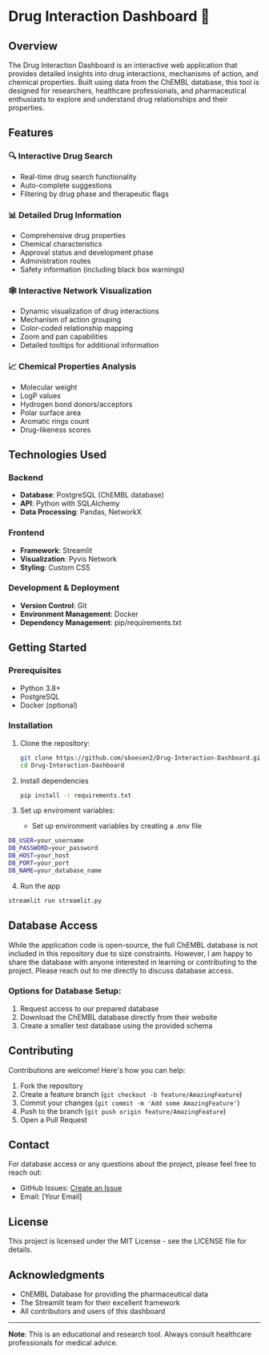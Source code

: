 # Drug Interaction Dashboard 🧬

## Overview

The Drug Interaction Dashboard is an interactive web application that provides detailed insights into drug interactions, mechanisms of action, and chemical properties. Built using data from the ChEMBL database, this tool is designed for researchers, healthcare professionals, and pharmaceutical enthusiasts to explore and understand drug relationships and their properties.

## Features

### 🔍 Interactive Drug Search
- Real-time drug search functionality
- Auto-complete suggestions
- Filtering by drug phase and therapeutic flags

### 📊 Detailed Drug Information
- Comprehensive drug properties
- Chemical characteristics
- Approval status and development phase
- Administration routes
- Safety information (including black box warnings)

### 🕸️ Interactive Network Visualization
- Dynamic visualization of drug interactions
- Mechanism of action grouping
- Color-coded relationship mapping
- Zoom and pan capabilities
- Detailed tooltips for additional information

### 📈 Chemical Properties Analysis
- Molecular weight
- LogP values
- Hydrogen bond donors/acceptors
- Polar surface area
- Aromatic rings count
- Drug-likeness scores

## Technologies Used

### Backend
- **Database**: PostgreSQL (ChEMBL database)
- **API**: Python with SQLAlchemy
- **Data Processing**: Pandas, NetworkX

### Frontend
- **Framework**: Streamlit
- **Visualization**: Pyvis Network
- **Styling**: Custom CSS

### Development & Deployment
- **Version Control**: Git
- **Environment Management**: Docker
- **Dependency Management**: pip/requirements.txt

## Getting Started

### Prerequisites
- Python 3.8+
- PostgreSQL
- Docker (optional)

### Installation

1. Clone the repository:
   
   ```bash
   git clone https://github.com/sboesen2/Drug-Interaction-Dashboard.git
   cd Drug-Interaction-Dashboard

2. Install dependencies

   ```bash
   pip install -r requirements.txt

3. Set up enviroment variables:
   - Set up environment variables by creating a .env file

```bash
DB_USER=your_username
DB_PASSWORD=your_password
DB_HOST=your_host
DB_PORT=your_port
DB_NAME=your_database_name
```

4. Run the app


```bash
streamlit run streamlit.py
```


## Database Access

While the application code is open-source, the full ChEMBL database is not included in this repository due to size constraints. However, I am happy to share the database with anyone interested in learning or contributing to the project. Please reach out to me directly to discuss database access.

### Options for Database Setup:
1. Request access to our prepared database
2. Download the ChEMBL database directly from their website
3. Create a smaller test database using the provided schema

## Contributing

Contributions are welcome! Here's how you can help:

1. Fork the repository
2. Create a feature branch (`git checkout -b feature/AmazingFeature`)
3. Commit your changes (`git commit -m 'Add some AmazingFeature'`)
4. Push to the branch (`git push origin feature/AmazingFeature`)
5. Open a Pull Request

## Contact

For database access or any questions about the project, please feel free to reach out:

- GitHub Issues: [Create an Issue](https://github.com/sboesen2/Drug-Interaction-Dashboard/issues)
- Email: [Your Email]

## License

This project is licensed under the MIT License - see the LICENSE file for details.

## Acknowledgments

- ChEMBL Database for providing the pharmaceutical data
- The Streamlit team for their excellent framework
- All contributors and users of this dashboard

---

**Note**: This is an educational and research tool. Always consult healthcare professionals for medical advice.












